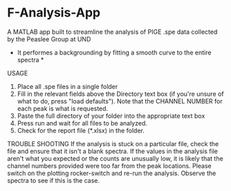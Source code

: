 # F-Analysis-App
A MATLAB app built to streamline the analysis of PIGE .spe data collected by the Peaslee Group at UND
* It performes a backgrounding by fitting a smooth curve to the entire spectra *

USAGE
1. Place all .spe files in a single folder
2. Fill in the relevant fields above the Directory text box (if you're unsure of what to do, press "load defaults"). Note that the CHANNEL NUMBER for each peak is what is requested.
3. Paste the full directory of your folder into the appropriate text box
4. Press run and wait for all files to be analyzed.
5. Check for the report file (*.xlsx) in the folder.

TROUBLE SHOOTING
If the analysis is stuck on a particular file, check the file and ensure that it isn't a blank spectra.
If the values in the analysis file aren't what you expected or the counts are unusually low, it is likely that the channel numbers provided were too far from the peak locations. Please switch on the plotting rocker-switch and re-run the analysis. Observe the spectra to see if this is the case. 
